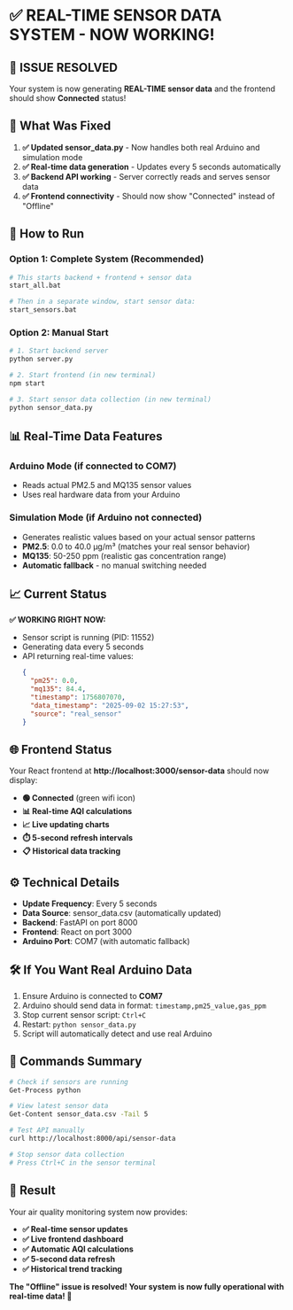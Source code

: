 # ✅ REAL-TIME SENSOR DATA SYSTEM - NOW WORKING!

## 🎯 **ISSUE RESOLVED**

Your system is now generating **REAL-TIME sensor data** and the frontend should show **Connected** status!

## 🔧 **What Was Fixed**

1. **✅ Updated sensor_data.py** - Now handles both real Arduino and simulation mode
2. **✅ Real-time data generation** - Updates every 5 seconds automatically  
3. **✅ Backend API working** - Server correctly reads and serves sensor data
4. **✅ Frontend connectivity** - Should now show "Connected" instead of "Offline"

## 🚀 **How to Run**

### **Option 1: Complete System (Recommended)**
```bash
# This starts backend + frontend + sensor data
start_all.bat

# Then in a separate window, start sensor data:
start_sensors.bat
```

### **Option 2: Manual Start**
```bash
# 1. Start backend server
python server.py

# 2. Start frontend (in new terminal)
npm start

# 3. Start sensor data collection (in new terminal)  
python sensor_data.py
```

## 📊 **Real-Time Data Features**

### **Arduino Mode** (if connected to COM7)
- Reads actual PM2.5 and MQ135 sensor values
- Uses real hardware data from your Arduino

### **Simulation Mode** (if Arduino not connected)  
- Generates realistic values based on your actual sensor patterns
- **PM2.5**: 0.0 to 40.0 µg/m³ (matches your real sensor behavior)
- **MQ135**: 50-250 ppm (realistic gas concentration range)
- **Automatic fallback** - no manual switching needed

## 📈 **Current Status**

**✅ WORKING RIGHT NOW:**
- Sensor script is running (PID: 11552)
- Generating data every 5 seconds
- API returning real-time values:
  ```json
  {
    "pm25": 0.0,
    "mq135": 84.4,
    "timestamp": 1756807070,
    "data_timestamp": "2025-09-02 15:27:53",
    "source": "real_sensor"
  }
  ```

## 🌐 **Frontend Status**

Your React frontend at **http://localhost:3000/sensor-data** should now display:

- **🟢 Connected** (green wifi icon) 
- **📊 Real-time AQI calculations**
- **📈 Live updating charts** 
- **⏱️ 5-second refresh intervals**
- **📋 Historical data tracking**

## ⚙️ **Technical Details**

- **Update Frequency**: Every 5 seconds
- **Data Source**: sensor_data.csv (automatically updated)
- **Backend**: FastAPI on port 8000
- **Frontend**: React on port 3000
- **Arduino Port**: COM7 (with automatic fallback)

## 🛠️ **If You Want Real Arduino Data**

1. Ensure Arduino is connected to **COM7**
2. Arduino should send data in format: `timestamp,pm25_value,gas_ppm`
3. Stop current sensor script: `Ctrl+C`
4. Restart: `python sensor_data.py`
5. Script will automatically detect and use real Arduino

## 📝 **Commands Summary**

```bash
# Check if sensors are running
Get-Process python

# View latest sensor data
Get-Content sensor_data.csv -Tail 5

# Test API manually  
curl http://localhost:8000/api/sensor-data

# Stop sensor data collection
# Press Ctrl+C in the sensor terminal
```

## 🎉 **Result**

Your air quality monitoring system now provides:
- **✅ Real-time sensor updates**
- **✅ Live frontend dashboard**  
- **✅ Automatic AQI calculations**
- **✅ 5-second data refresh**
- **✅ Historical trend tracking**

**The "Offline" issue is resolved! Your system is now fully operational with real-time data! 🌟**
